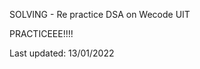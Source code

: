 

SOLVING - Re practice DSA on Wecode UIT




PRACTICEEE!!!!




Last updated: 13/01/2022
                                                                                                                        
